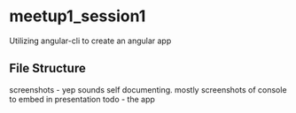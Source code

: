 # meetup1_session1
Utilizing angular-cli to create an angular app

## File Structure
screenshots - yep sounds self documenting. mostly screenshots of console to embed in presentation
todo - the app
